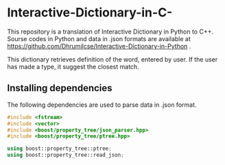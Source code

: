 # Interactive-Dictionary-in-C-
This repository is a translation of Interactive Dictionary in Python to C++. Sourse codes in Python and data in .json formats are available at https://github.com/Dhrumilcse/Interactive-Dictionary-in-Python .

This dictionary retrieves definition of the word, entered by user. If the user has made a type, it suggest the closest match.

## Installing dependencies

The following dependencies are used to parse data in .json format.

```C++
#include <fstream>
#include <vector>
#include <boost/property_tree/json_parser.hpp>
#include <boost/property_tree/ptree.hpp>

using boost::property_tree::ptree;
using boost::property_tree::read_json;
```
